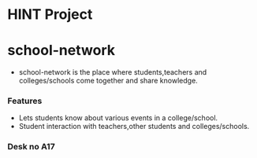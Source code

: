 # HINT Project
# school-network
- school-network is the place where students,teachers and colleges/schools come together and share knowledge.

### Features
- Lets students know about various events in a college/school.
- Student interaction with teachers,other students and colleges/schools.
### Desk no A17


